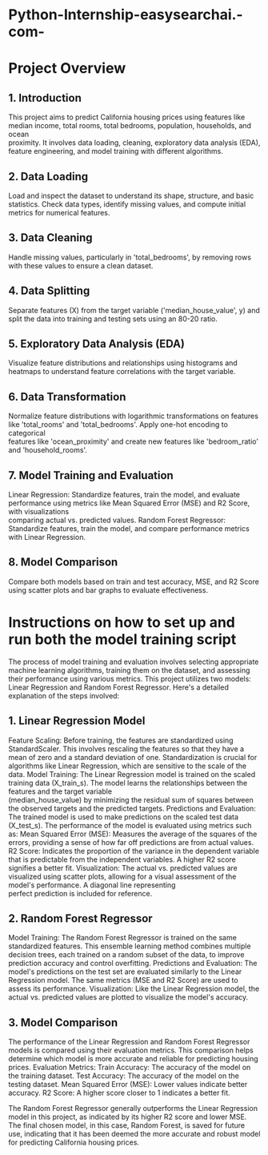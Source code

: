 # Python-Internship-easysearchai.-com-
# Project Overview
## 1. Introduction
  This project aims to predict California housing prices using features like median income, total rooms, total bedrooms, population, households, and ocean     
   proximity.   It involves data loading, cleaning, exploratory data analysis (EDA), feature engineering, and model training with different algorithms.

## 2. Data Loading
  Load and inspect the dataset to understand its shape, structure, and basic statistics. Check data types, identify missing values, and compute initial metrics for     numerical features.

## 3. Data Cleaning
  Handle missing values, particularly in 'total_bedrooms', by removing rows with these values to ensure a clean dataset.

## 4. Data Splitting
  Separate features (X) from the target variable ('median_house_value', y) and split the data into training and testing sets using an 80-20 ratio.

## 5. Exploratory Data Analysis (EDA)
  Visualize feature distributions and relationships using histograms and heatmaps to understand feature correlations with the target variable.

## 6. Data Transformation
  Normalize feature distributions with logarithmic transformations on features like 'total_rooms' and 'total_bedrooms'. Apply one-hot encoding to categorical       
  features like 'ocean_proximity' and create new features like 'bedroom_ratio' and 'household_rooms'.

## 7. Model Training and Evaluation
  Linear Regression: Standardize features, train the model, and evaluate performance using metrics like Mean Squared Error (MSE) and R2 Score, with visualizations   
                     comparing actual vs. predicted values.
  Random Forest Regressor: Standardize features, train the model, and compare performance metrics with Linear Regression.
## 8. Model Comparison
  Compare both models based on train and test accuracy, MSE, and R2 Score using scatter plots and bar graphs to evaluate effectiveness.

# Instructions on how to set up and run both the model training script

The process of model training and evaluation involves selecting appropriate machine learning algorithms, training them on the dataset, and assessing their performance using various metrics. This project utilizes two models: Linear Regression and Random Forest Regressor. Here's a detailed explanation of the steps involved:

## 1. Linear Regression Model
Feature Scaling:
  Before training, the features are standardized using StandardScaler. This involves rescaling the features so that they have a mean of zero and a standard 
  deviation of one. Standardization is crucial for algorithms like Linear Regression, which are sensitive to the scale of the data.
Model Training:
  The Linear Regression model is trained on the scaled training data (X_train_s). The model learns the relationships between the features and the target variable   
  (median_house_value) by minimizing the residual sum of squares between the observed targets and the predicted targets.
Predictions and Evaluation:
  The trained model is used to make predictions on the scaled test data (X_test_s). The performance of the model is evaluated using metrics such as:
Mean Squared Error (MSE): Measures the average of the squares of the errors, providing a sense of how far off predictions are from actual values.
R2 Score: 
  Indicates the proportion of the variance in the dependent variable that is predictable from the independent variables. A higher R2 score signifies a 
  better fit.
Visualization:
  The actual vs. predicted values are visualized using scatter plots, allowing for a visual assessment of the model's performance. A diagonal line representing   
  perfect prediction is included for reference.
## 2. Random Forest Regressor
Model Training:
  The Random Forest Regressor is trained on the same standardized features. This ensemble learning method combines multiple decision trees, each trained on a 
  random subset of the data, to improve prediction accuracy and control overfitting.
Predictions and Evaluation:
  The model's predictions on the test set are evaluated similarly to the Linear Regression model. The same metrics (MSE and R2 Score) are used to assess its 
  performance.
Visualization:
  Like the Linear Regression model, the actual vs. predicted values are plotted to visualize the model's accuracy.
## 3. Model Comparison
  The performance of the Linear Regression and Random Forest Regressor models is compared using their evaluation metrics. This comparison helps determine which 
  model is more accurate and reliable for predicting housing prices.
Evaluation Metrics:
Train Accuracy: The accuracy of the model on the training dataset.
Test Accuracy: The accuracy of the model on the testing dataset.
Mean Squared Error (MSE): Lower values indicate better accuracy.
R2 Score: A higher score closer to 1 indicates a better fit.

The Random Forest Regressor generally outperforms the Linear Regression model in this project, as indicated by its higher R2 score and lower MSE. The final chosen model, in this case, Random Forest, is saved for future use, indicating that it has been deemed the more accurate and robust model for predicting California housing prices.
